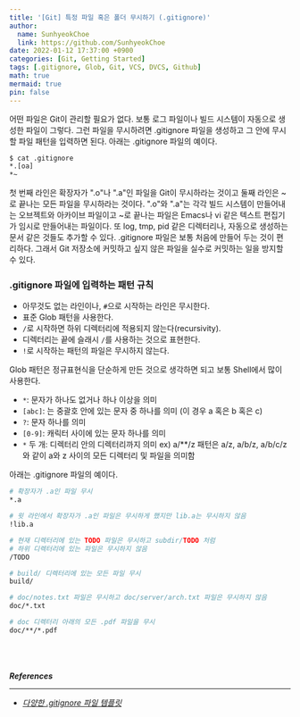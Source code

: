 ```yaml
---
title: '[Git] 특정 파일 혹은 폴더 무시하기 (.gitignore)'
author:
  name: SunhyeokChoe
  link: https://github.com/SunhyeokChoe
date: 2022-01-12 17:37:00 +0900
categories: [Git, Getting Started]
tags: [.gitignore, Glob, Git, VCS, DVCS, Github]
math: true
mermaid: true
pin: false
---
```


어떤 파일은 Git이 관리할 필요가 없다. 보통 로그 파일이나 빌드 시스템이 자동으로 생성한 파일이 그렇다. 그런 파일을 무시하려면 .gitignore 파일을 생성하고 그 안에 무시할 파일 패턴을 입력하면 된다. 아래는 .gitignore 파일의 예이다.

```bash
$ cat .gitignore
*.[oa]
*~
```

첫 번째 라인은 확장자가 ".o"나 ".a"인 파일을 Git이 무시하라는 것이고 둘째 라인은 ~로 끝나는 모든 파일을 무시하라는 것이다. ".o"와 ".a"는 각각 빌드 시스템이 만들어내는 오브젝트와 아카이브 파일이고 ~로 끝나는 파일은 Emacs나 vi 같은 텍스트 편집기가 임시로 만들어내는 파일이다. 또 log, tmp, pid 같은 디렉터리나, 자동으로 생성하는 문서 같은 것들도 추가할 수 있다. .gitignore 파일은 보통 처음에 만들어 두는 것이 편리하다. 그래서 Git 저장소에 커밋하고 싶지 않은 파일을 실수로 커밋하는 일을 방지할 수 있다.

### .gitignore 파일에 입력하는 패턴 규칙

- 아무것도 없는 라인이나, `#`으로 시작하는 라인은 무시한다.
- 표준 Glob 패턴을 사용한다.
- `/`로 시작하면 하위 디렉터리에 적용되지 않는다(recursivity).
- 디렉터리는 끝에 슬래시 `/`를 사용하는 것으로 표현한다.
- `!`로 시작하는 패턴의 파일은 무시하지 않는다.

Glob 패턴은 정규표현식을 단순하게 만든 것으로 생각하면 되고 보통 Shell에서 많이 사용한다.

- `*`: 문자가 하나도 없거나 하나 이상을 의미
- `[abc]`: 는 중괄호 안에 있는 문자 중 하나를 의미 (이 경우 a 혹은 b 혹은 c)
- `?`: 문자 하나를 의미
- `[0-9]`: 캐릭터 사이에 있는 문자 하나를 의미
- `*` 두 개: 디렉터리 안의 디렉터리까지 의미
ex) a/**/z 패턴은 a/z, a/b/z, a/b/c/z 와 같이 a와 z 사이의 모든 디렉터리 및 파일을 의미함

아래는 .gitignore 파일의 예이다.

```bash
# 확장자가 .a인 파일 무시
*.a

# 윗 라인에서 확장자가 .a인 파일은 무시하게 했지만 lib.a는 무시하지 않음
!lib.a

# 현재 디렉터리에 있는 TODO 파일은 무시하고 subdir/TODO 처럼
# 하위 디렉터리에 있는 파일은 무시하지 않음
/TODO

# build/ 디렉터리에 있는 모든 파일 무시
build/

# doc/notes.txt 파일은 무시하고 doc/server/arch.txt 파일은 무시하지 않음
doc/*.txt

# doc 디렉터리 아래의 모든 .pdf 파일을 무시
doc/**/*.pdf
```
<br/><br/><br/>
***References***

---

- [*다양한 .gitignore 파일 템플릿*](https://github.com/github/gitignore)